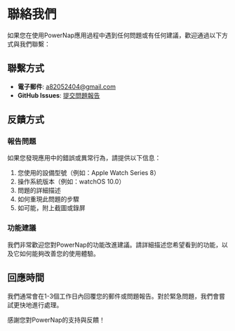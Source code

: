 # 聯絡我們

如果您在使用PowerNap應用過程中遇到任何問題或有任何建議，歡迎通過以下方式與我們聯繫：

## 聯繫方式

- **電子郵件**: [a82052404@gmail.com](mailto:a82052404@gmail.com)
- **GitHub Issues**: [提交問題報告](https://github.com/LEESZUHAN/powernap-support/issues)

## 反饋方式

### 報告問題

如果您發現應用中的錯誤或異常行為，請提供以下信息：

1. 您使用的設備型號（例如：Apple Watch Series 8）
2. 操作系統版本（例如：watchOS 10.0）
3. 問題的詳細描述
4. 如何重現此問題的步驟
5. 如可能，附上截圖或錄屏

### 功能建議

我們非常歡迎您對PowerNap的功能改進建議。請詳細描述您希望看到的功能，以及它如何能夠改善您的使用體驗。

## 回應時間

我們通常會在1-3個工作日內回覆您的郵件或問題報告。對於緊急問題，我們會嘗試更快地進行處理。

感謝您對PowerNap的支持與反饋！ 